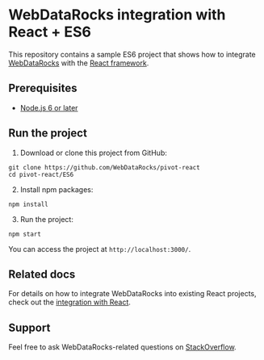 # WebDataRocks integration with React + ES6

This repository contains a sample ES6 project that shows how to integrate [WebDataRocks](https://www.webdatarocks.com/) with the [React framework](https://react.dev/).

## Prerequisites

- [Node.js 6 or later](https://nodejs.org/en/)

## Run the project

1. Download or clone this project from GitHub:
```
git clone https://github.com/WebDataRocks/pivot-react
cd pivot-react/ES6
```
2. Install npm packages:
```
npm install
```
3. Run the project:
```
npm start
```
You can access the project at `http://localhost:3000/`.

## Related docs

For details on how to integrate WebDataRocks into existing React projects, check out the [integration with React](https://www.webdatarocks.com/doc/integration-with-react/).

## Support
Feel free to ask WebDataRocks-related questions on [StackOverflow](https://stackoverflow.com/questions/tagged/webdatarocks).
